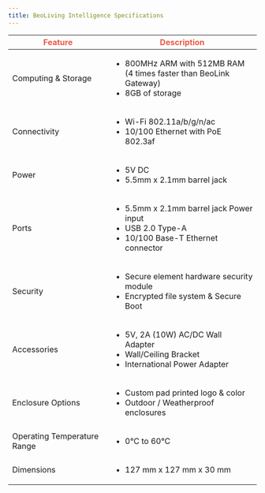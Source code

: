 ```yaml
---
title: BeoLiving Intelligence Specifications
---
```


<table class="table">
  <thead>
    <tr style="color: #eb5946">
      <th scope="col" style="width: 40%">Feature</th>
      <th scope="col" >Description</th>
    </tr>
  </thead>
  <tbody>
    <tr>
      <td>Computing & Storage</td>
      <td>
        <ul>
          <li>800MHz ARM with 512MB RAM (4 times faster than BeoLink Gateway)</li>
          <li>8GB of storage</li>
        </ul>
      </td>
    </tr>
    <tr>
      <td>Connectivity</td>
      <td>
        <ul>
          <li>Wi-Fi 802.11a/b/g/n/ac</li>
          <li>10/100 Ethernet with PoE 802.3af</li>
        </ul>
      </td>
    </tr>
    <tr>
      <td>Power</td>
      <td>
        <ul>
          <li>5V DC</li>
          <li>5.5mm x 2.1mm barrel jack</li>
        </ul>
      </td>
    </tr>
    <tr>
      <td>Ports</td>
      <td>
        <ul>
          <li>5.5mm x 2.1mm barrel jack Power input</li>
          <li>USB 2.0 Type-A</li>
          <li>10/100 Base-T Ethernet connector</li>
        </ul>
      </td>
    </tr>
    <tr>
      <td>Security</td>
      <td>
        <ul>
          <li>Secure element hardware security module</li>
          <li>Encrypted file system & Secure Boot</li>
        </ul>
      </td>
    </tr>
    <tr>
      <td>Accessories</td>
      <td>
        <ul>
          <li>5V, 2A (10W) AC/DC Wall Adapter</li>
          <li>Wall/Ceiling Bracket</li>
          <li>International Power Adapter</li>
        </ul>
      </td>
    </tr>
    <tr>
      <td>Enclosure Options</td>
      <td>
        <ul>
          <li>Custom pad printed logo & color</li>
          <li>Outdoor / Weatherproof enclosures</li>
        </ul>
      </td>
    </tr>
    <tr>
      <td>Operating Temperature Range</td>
      <td>
        <ul>
          <li>0°C to 60°C</li>
        </ul>
      </td>
    </tr>
    <tr>
      <td>Dimensions</td>
      <td>
        <ul>
          <li>127 mm x 127 mm x 30 mm</li>
        </ul>
      </td>
    </tr>
  </tbody>
</table>
